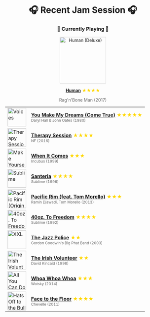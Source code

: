 <div align='center'>

# 🎧 Recent Jam Session 🎧

<h3>🎵 Currently Playing 🎵</h3>

<a href="https://open.spotify.com/track/58zsLZPvfflaiIbNWoA22O"><img src="https://i.scdn.co/image/ab67616d0000b27390a788beadaad34ff684d3ec" width="150" height="150" alt="Human (Deluxe)" /></a>

<b><a href="https://open.spotify.com/track/58zsLZPvfflaiIbNWoA22O">Human</a></b><span style="color: gold;"> ★★★★</span>

<span style="color: #666;">Rag'n'Bone Man (2017)</span>

<table style='margin: 0 auto; max-width: 550px;'>
<tr>
<td width="60"><a href="https://open.spotify.com/track/4o6BgsqLIBViaGVbx5rbRk"><img src="https://i.scdn.co/image/ab67616d0000b273fe1a9aa59e3c6189a09ae37a" width="60" height="60" alt="Voices" /></a></td>
<td><b><a href="https://open.spotify.com/track/4o6BgsqLIBViaGVbx5rbRk">You Make My Dreams (Come True)</a></b> <span style="color: gold;"> ★★★★★</span><br><span style="font-size: 12px; color: #666;">Daryl Hall & John Oates (1980)</span></td>
</tr>
<tr>
<td width="60"><a href="https://open.spotify.com/track/6WKk8l8EXiwPBYlmSlhZWx"><img src="https://i.scdn.co/image/ab67616d0000b27314c95b3975386061f46f3983" width="60" height="60" alt="Therapy Session" /></a></td>
<td><b><a href="https://open.spotify.com/track/6WKk8l8EXiwPBYlmSlhZWx">Therapy Session</a></b> <span style="color: gold;"> ★★★★</span><br><span style="font-size: 12px; color: #666;">NF (2016)</span></td>
</tr>
<tr>
<td width="60"><a href="https://open.spotify.com/track/1s1o4BDXBNB0Wh2iAtN5Ak"><img src="https://i.scdn.co/image/ab67616d0000b27374fad40214d982351347e46e" width="60" height="60" alt="Make Yourself" /></a></td>
<td><b><a href="https://open.spotify.com/track/1s1o4BDXBNB0Wh2iAtN5Ak">When It Comes</a></b> <span style="color: gold;"> ★★★</span><br><span style="font-size: 12px; color: #666;">Incubus (1999)</span></td>
</tr>
<tr>
<td width="60"><a href="https://open.spotify.com/track/2hnMS47jN0etwvFPzYk11f"><img src="https://i.scdn.co/image/ab67616d0000b2738fc4b0dcfb9509553f195c85" width="60" height="60" alt="Sublime" /></a></td>
<td><b><a href="https://open.spotify.com/track/2hnMS47jN0etwvFPzYk11f">Santeria</a></b> <span style="color: gold;"> ★★★★</span><br><span style="font-size: 12px; color: #666;">Sublime (1996)</span></td>
</tr>
<tr>
<td width="60"><a href="https://open.spotify.com/track/0lEHnMNNYusZtbon9XyA2W"><img src="https://i.scdn.co/image/ab67616d0000b2733d2dc1ad7bc94f4f431a2e14" width="60" height="60" alt="Pacific Rim (Original Motion Picture Soundtrack)" /></a></td>
<td><b><a href="https://open.spotify.com/track/0lEHnMNNYusZtbon9XyA2W">Pacific Rim (feat. Tom Morello)</a></b> <span style="color: gold;"> ★★★</span><br><span style="font-size: 12px; color: #666;">Ramin Djawadi, Tom Morello (2013)</span></td>
</tr>
<tr>
<td width="60"><a href="https://open.spotify.com/track/0vtJ9Dq53hfXE3KyP1yPni"><img src="https://i.scdn.co/image/ab67616d0000b273d77299e3d29f44495cd7fbcb" width="60" height="60" alt="40oz. To Freedom" /></a></td>
<td><b><a href="https://open.spotify.com/track/0vtJ9Dq53hfXE3KyP1yPni">40oz. To Freedom</a></b> <span style="color: gold;"> ★★★★</span><br><span style="font-size: 12px; color: #666;">Sublime (1992)</span></td>
</tr>
<tr>
<td width="60"><a href="https://open.spotify.com/track/48ebD1GIO56qH8nYBLWQna"><img src="https://i.scdn.co/image/ab67616d0000b273aaecbc943b8593a1233b98c5" width="60" height="60" alt="XXL" /></a></td>
<td><b><a href="https://open.spotify.com/track/48ebD1GIO56qH8nYBLWQna">The Jazz Police</a></b> <span style="color: gold;"> ★★</span><br><span style="font-size: 12px; color: #666;">Gordon Goodwin's Big Phat Band (2003)</span></td>
</tr>
<tr>
<td width="60"><a href="https://open.spotify.com/track/5N7qskiLKyT8vHnTm3Emrd"><img src="https://i.scdn.co/image/ab67616d0000b2734bc377c41ab14f2ffa219ea1" width="60" height="60" alt="The Irish Volunteer" /></a></td>
<td><b><a href="https://open.spotify.com/track/5N7qskiLKyT8vHnTm3Emrd">The Irish Volunteer</a></b> <span style="color: gold;"> ★★</span><br><span style="font-size: 12px; color: #666;">David Kincaid (1998)</span></td>
</tr>
<tr>
<td width="60"><a href="https://open.spotify.com/track/4xi5Cz4KJGaWz0hRvz9mll"><img src="https://i.scdn.co/image/ab67616d0000b273df58a881c20d1aba831164c3" width="60" height="60" alt="All You Can Do" /></a></td>
<td><b><a href="https://open.spotify.com/track/4xi5Cz4KJGaWz0hRvz9mll">Whoa Whoa Whoa</a></b> <span style="color: gold;"> ★★★</span><br><span style="font-size: 12px; color: #666;">Watsky (2014)</span></td>
</tr>
<tr>
<td width="60"><a href="https://open.spotify.com/track/6sREV6MpLHTqcOmBK5mvYF"><img src="https://i.scdn.co/image/ab67616d0000b273774080a4ac27b3c5c86af35f" width="60" height="60" alt="Hats Off to the Bull" /></a></td>
<td><b><a href="https://open.spotify.com/track/6sREV6MpLHTqcOmBK5mvYF">Face to the Floor</a></b> <span style="color: gold;"> ★★★★</span><br><span style="font-size: 12px; color: #666;">Chevelle (2011)</span></td>
</tr>
</table>
</div>

